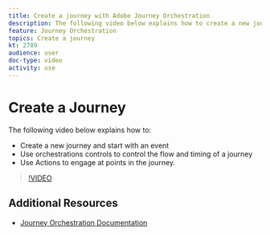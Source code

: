 ```yaml
---
title: Create a journey with Adobe Journey Orchestration
description: The following video below explains how to create a new journey, start with an event, use orchestrations controls to control the flow and timing of a journey, and use Actions to engage at points in the journey.
feature: Journey Orchestration
topics: Create a journey
kt: 2789
audience: user
doc-type: video
activity: use
---
```


# Create a Journey

The following video below explains how to:

* Create a new journey and start with an event
* Use orchestrations controls to control the flow and timing of a journey
* Use Actions to engage at points in the journey.

>[!VIDEO](https://video.tv.adobe.com/v/29696?quality=12&learn=on)

## Additional Resources

* [Journey Orchestration Documentation](https://docs.adobe.com/content/help/en/journeys/using/journey-orchestration-home.html)
